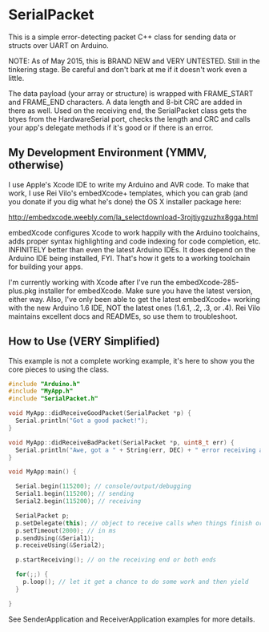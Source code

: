 # SerialPacket
This is a simple error-detecting packet C++ class for sending data or structs over UART on Arduino.

NOTE: As of May 2015, this is BRAND NEW and VERY UNTESTED. Still in the tinkering stage. Be careful and don't bark at me if it doesn't work even a little.

The data payload (your array or structure) is wrapped with FRAME_START and FRAME_END characters. A data length and 8-bit CRC are added in there as well. Used on the receiving end, the SerialPacket class gets the btyes from the HardwareSerial port, checks the length and CRC and calls your app's delegate methods if it's good or if there is an error.

## My Development Environment (YMMV, otherwise)

I use Apple's Xcode IDE to write my Arduino and AVR code. To make that work, I use Rei Vilo's embedXcode+ templates, which you can grab (and you donate if you dig what he's done) the OS X installer package here:

http://embedxcode.weebly.com/la_selectdownload-3rojtiygzuzhx8gga.html

embedXcode configures Xcode to work happily with the Arduino toolchains, adds proper syntax highlighting and code indexing for code completion, etc. INFINITELY better than even the latest Arduino IDEs. It does depend on the Arduino IDE being installed, FYI. That's how it gets to a working toolchain for building your apps.

I'm currently working with Xcode after I've run the embedXcode-285-plus.pkg installer for embedXcode. Make sure you have the latest version, either way. Also, I've only been able to get the latest embedXcode+ working with the new Arduino 1.6 IDE, NOT the latest ones (1.6.1, .2, .3, or .4). Rei Vilo maintains excellent docs and READMEs, so use them to troubleshoot.

## How to Use (VERY Simplified)

This example is not a complete working example, it's here to show you the core pieces to using the class.

```c++
#include "Arduino.h"
#include "MyApp.h"
#include "SerialPacket.h"

void MyApp::didReceiveGoodPacket(SerialPacket *p) {
  Serial.println("Got a good packet!");
}

void MyApp::didReceiveBadPacket(SerialPacket *p, uint8_t err) {
  Serial.println("Awe, got a " + String(err, DEC) + " error receiving a packet. :(");
}

void MyApp:main() {

  Serial.begin(115200); // console/output/debugging
  Serial1.begin(115200); // sending
  Serial2.begin(115200); // receiving

  SerialPacket p;
  p.setDelegate(this); // object to receive calls when things finish or error out
  p.setTimeout(2000); // in ms
  p.sendUsing(&Serial1);
  p.receiveUsing(&Serial2);

  p.startReceiving(); // on the receiving end or both ends

  for(;;) {
    p.loop(); // let it get a chance to do some work and then yield
  }

}
```

See SenderApplication and ReceiverApplication examples for more details.
